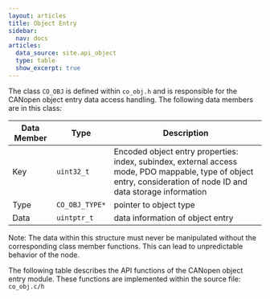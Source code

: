 ```yaml
---
layout: articles
title: Object Entry
sidebar:
  nav: docs
articles:
  data_source: site.api_object
  type: table
  show_excerpt: true
---
```


<div class="article__content" markdown="1">

  The class `CO_OBJ` is defined within `co_obj.h` and is responsible for the CANopen object entry data access handling. The following data members are in this class:

  | Data Member | Type | Description |
  | --- | --- | --- |
  | Key | `uint32_t` | Encoded object entry properties: index, subindex, external access mode, PDO mappable, type of object entry, consideration of node ID and data storage information |
  | Type | `CO_OBJ_TYPE*` | pointer to object type |
  | Data | `uintptr_t` | data information of object entry |
  
  Note: The data within this structure must never be manipulated without the corresponding class member functions. This can lead to unpredictable behavior of the node.

  The following table describes the API functions of the CANopen object entry module. These functions are implemented within the source file: `co_obj.c/h`

</div>
